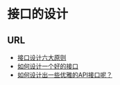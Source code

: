 # 接口的设计 #

## URL ##

- [接口设计六大原则](http://www.cnblogs.com/zfc2201/p/3423370.html "http://www.cnblogs.com/zfc2201/p/3423370.html")
- [如何设计一个好的接口](http://www.jianshu.com/p/580b943d68e2 "http://www.jianshu.com/p/580b943d68e2")
- [如何设计出一些优雅的API接口呢？](https://www.zhihu.com/question/31363461 "https://www.zhihu.com/question/31363461")